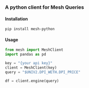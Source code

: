 ### A python client for Mesh Queries

#### Installation

`pip install mesh-python`

#### Usage

```python
from mesh import MeshClient
import pandas as pd

key = "{your api key}"
client = MeshClient(key)
query = "$UNIV2.DPI_WETH.DPI_PRICE"

df = client.engine(query)
```